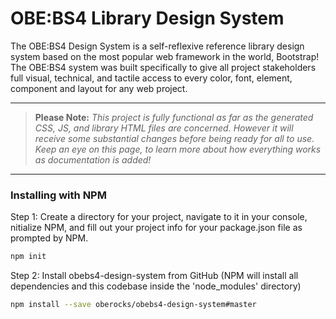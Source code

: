 # OBE:BS4 Library Design System

The OBE:BS4 Design System is a self-reflexive reference library design system based on the most popular web framework in the world, Bootstrap! The OBE:BS4 system was built specifically to give all project stakeholders full visual, technical, and tactile access to every color, font, element, component and layout for any web project.

---

> **Please Note:** *This project is fully functional as far as the generated CSS, JS, and library HTML files are concerned. However it will receive some substantial changes before being ready for all to use. Keep an eye on this page, to learn more about how everything works as documentation is added!*

---

### Installing with NPM

Step 1: Create a directory for your project, navigate to it in your console, nitialize NPM, and fill out your project info for your package.json file as prompted by NPM.
```bash
npm init
```

Step 2: Install obebs4-design-system from GitHub (NPM will install all dependencies and this codebase inside the 'node_modules' directory)
```bash
npm install --save oberocks/obebs4-design-system#master
```
